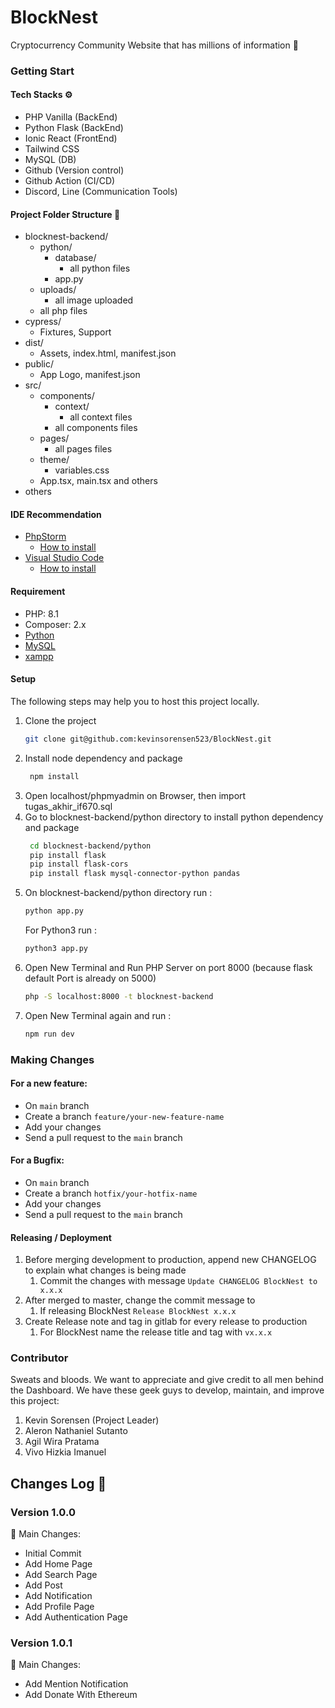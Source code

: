 # BlockNest
  Cryptocurrency Community Website that has millions of information 🍻

### Getting Start
#### Tech Stacks ⚙️
- PHP Vanilla (BackEnd)
- Python Flask (BackEnd)
- Ionic React (FrontEnd)
- Tailwind CSS
- MySQL (DB)
- Github (Version control)
- Github Action (CI/CD)
- Discord, Line (Communication Tools)

#### Project Folder Structure 📁
- blocknest-backend/
    - python/
      - database/
        - all python files
      - app.py 
    - uploads/
      - all image uploaded
    - all php files
- cypress/
    - Fixtures, Support
- dist/
    - Assets, index.html, manifest.json
- public/
    - App Logo, manifest.json
- src/
    - components/
      - context/
        - all context files 
      - all components files
    - pages/
      - all pages files 
    - theme/
      - variables.css
    - App.tsx, main.tsx and others 
- others

#### IDE Recommendation
- [PhpStorm](https://www.jetbrains.com/phpstorm/download/#section=windows)
  - [How to install](https://www.jetbrains.com/help/phpstorm/installation-guide.html#snap)
- [Visual Studio Code](https://code.visualstudio.com/download)
  - [How to install](https://code.visualstudio.com/docs)
 
#### Requirement
- PHP: 8.1
- Composer: 2.x
- [Python](https://www.python.org/downloads/)
- [MySQL](https://www.mysql.com/)
- [xampp](https://www.apachefriends.org/download.html)

#### Setup
The following steps may help you to host this project locally.
1. Clone the project
    ```bash
    git clone git@github.com:kevinsorensen523/BlockNest.git
    ```
2. Install node dependency and package
   ```bash
    npm install
    ```
3. Open localhost/phpmyadmin on Browser, then import tugas_akhir_if670.sql
4. Go to blocknest-backend/python directory to install python dependency and package
   ```bash
    cd blocknest-backend/python
    pip install flask
    pip install flask-cors
    pip install flask mysql-connector-python pandas
    ```
5. On blocknest-backend/python directory run :
   ```bash
   python app.py
   ```
   For Python3 run :
   ```bash
   python3 app.py
   ```
6. Open New Terminal and Run PHP Server on port 8000 (because flask default Port is already on 5000)
   ```bash
   php -S localhost:8000 -t blocknest-backend
   ```
7. Open New Terminal again and run :
   ```bash
   npm run dev
   ```
   
### Making Changes
#### For a new feature:
- On `main` branch
- Create a branch `feature/your-new-feature-name`
- Add your changes
- Send a pull request to the `main` branch

#### For a Bugfix:
- On `main` branch
- Create a branch `hotfix/your-hotfix-name`
- Add your changes
- Send a pull request to the `main` branch

#### Releasing / Deployment
1. Before merging development to production, append new CHANGELOG to explain what changes is being made
   1. Commit the changes with message `Update CHANGELOG BlockNest to x.x.x`
2. After merged to master, change the commit message to
   1. If releasing BlockNest `Release BlockNest x.x.x`
3. Create Release note and tag in gitlab for every release to production
   1. For BlockNest name the release title and tag with `vx.x.x`

### Contributor
Sweats and bloods. We want to appreciate and give credit to all men behind the Dashboard.
We have these geek guys to develop, maintain, and improve this project:
  1. Kevin Sorensen (Project Leader)
  2. Aleron Nathaniel Sutanto
  3. Agil Wira Pratama
  4. Vivo Hizkia Imanuel

## Changes Log 📜
### Version 1.0.0
🌟 Main Changes:
- Initial Commit
- Add Home Page
- Add Search Page
- Add Post
- Add Notification
- Add Profile Page
- Add Authentication Page

### Version 1.0.1
🌟 Main Changes:
- Add Mention Notification
- Add Donate With Ethereum
